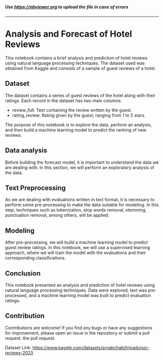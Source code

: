 ##### Use https://nbviewer.org to upload the file in case of errors
---

# Analysis and Forecast of Hotel Reviews 

This notebook contains a brief analysis and prediction of hotel reviews using natural language processing techniques. The dataset used was obtained from Kaggle and consists of a sample of guest reviews of a hotel.

## Dataset
The dataset contains a series of guest reviews of the hotel along with their ratings. Each record in the dataset has two main columns:

- review_full: Text containing the review written by the guest.
- rating_review: Rating given by the guest, ranging from 1 to 5 stars.

The purpose of this notebook is to explore the data, perform an analysis, and then build a machine learning model to predict the ranking of new reviews.

## Data analysis
Before building the forecast model, it is important to understand the data we are dealing with. In this section, we will perform an exploratory analysis of the data.

## Text Preprocessing
As we are dealing with evaluations written in text format, it is necessary to perform some pre-processing to make the data suitable for modeling. In this step, techniques such as tokenization, stop words removal, stemming, punctuation removal, among others, will be applied.

## Modeling
After pre-processing, we will build a machine learning model to predict guest review ratings. In this notebook, we will use a supervised learning approach, where we will train the model with the evaluations and their corresponding classifications.

## Conclusion
This notebook presented an analysis and prediction of hotel reviews using natural language processing techniques. Data were explored, text was pre-processed, and a machine learning model was built to predict evaluation ratings.

## Contribution
Contributions are welcome! If you find any bugs or have any suggestions for improvement, please open an issue in the repository or submit a pull request. the pull request.

Dataset Link: https://www.kaggle.com/datasets/arnabchaki/tripadvisor-reviews-2023
